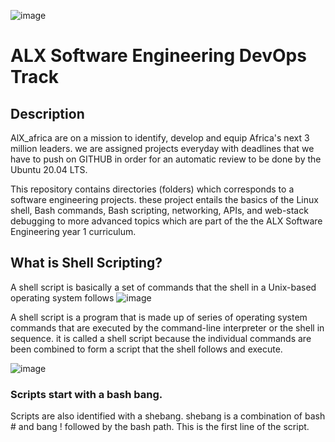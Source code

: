 ![image](https://user-images.githubusercontent.com/105589308-b3ccbf88-3a74-4af8-9633-45039ae21566.png)
# ALX Software Engineering DevOps Track #
## Description ##
AlX_africa are on a mission to identify, develop and equip Africa's next 3 million leaders. we are assigned projects everyday with deadlines that we have to push on GITHUB in order for an automatic review to be done by the Ubuntu 20.04 LTS.

This repository contains directories (folders) which corresponds to a software engineering projects. these project entails the basics of the Linux shell, Bash commands, Bash scripting, networking, APIs, and web-stack debugging to more advanced topics which are part of the the ALX Software Engineering year 1 curriculum.

## What is Shell Scripting? ##
A shell script is basically a set of commands that the shell in a Unix-based operating system follows
![image](https://user-images.githubusercontent.com/105589308/194436026-19c03ac-94db-47d9-9b72-36d9fbe5cb44.png)

A shell script is a program that is made up of series of operating system commands that are executed by the command-line interpreter or the shell in sequence. it is called a shell script because the individual commands are been combined to form a script that the shell follows and execute.

![image](https://user-images.githubusercontent.com/105589308/194436159-9f69ca49-69c3-4b81-ac3f-9302c23023f0.png)

### Scripts start with a bash bang. ###
Scripts are also identified with a shebang. shebang is a combination of bash # and bang ! followed by the bash path. This is the first line of the script.

